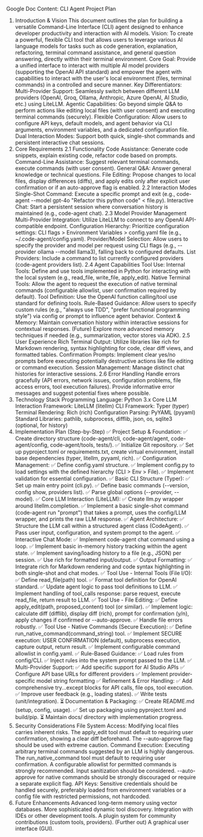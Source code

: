 Google Doc Content: CLI Agent Project Plan
1. Introduction & Vision
This document outlines the plan for building a versatile Command-Line Interface (CLI) agent designed to enhance developer productivity and interaction with AI models.
Vision: To create a powerful, flexible CLI tool that allows users to leverage various AI language models for tasks such as code generation, explanation, refactoring, terminal command assistance, and general question answering, directly within their terminal environment.
Core Goal: Provide a unified interface to interact with multiple AI model providers (supporting the OpenAI API standard) and empower the agent with capabilities to interact with the user's local environment (files, terminal commands) in a controlled and secure manner.
Key Differentiators:
Multi-Provider Support: Seamlessly switch between different LLM providers (OpenAI, Groq, Ollama, Anthropic, Azure OpenAI, AI Studio, etc.) using LiteLLM.
Agentic Capabilities: Go beyond simple Q&A to perform actions like editing local files (with user consent) and executing terminal commands (securely).
Flexible Configuration: Allow users to configure API keys, default models, and agent behavior via CLI arguments, environment variables, and a dedicated configuration file.
Dual Interaction Modes: Support both quick, single-shot commands and persistent interactive chat sessions.
2. Core Requirements
2.1 Functionality
Code Assistance: Generate code snippets, explain existing code, refactor code based on prompts.
Command-Line Assistance: Suggest relevant terminal commands, execute commands (with user consent).
General Q&A: Answer general knowledge or technical questions.
File Editing: Propose changes to local files, display differences (diffs), and apply edits only after explicit user confirmation or if an auto-approve flag is enabled.
2.2 Interaction Modes
Single-Shot Command: Execute a specific prompt and exit (e.g., code-agent --model gpt-4o "Refactor this python code" < file.py).
Interactive Chat: Start a persistent session where conversation history is maintained (e.g., code-agent chat).
2.3 Model Provider Management
Multi-Provider Integration: Utilize LiteLLM to connect to any OpenAI API-compatible endpoint.
Configuration Hierarchy: Prioritize configuration settings: CLI flags > Environment Variables > config.yaml file (e.g., ~/.code-agent/config.yaml).
Provider/Model Selection: Allow users to specify the provider and model per request using CLI flags (e.g., --provider ollama --model llama3), falling back to configured defaults.
List Providers: Include a command to list currently configured providers (code-agent providers list).
2.4 Agent Capabilities
Tool Use:
Internal Tools: Define and use tools implemented in Python for interacting with the local system (e.g., read_file, write_file, apply_edit).
Native Terminal Tools: Allow the agent to request the execution of native terminal commands (configurable allowlist, user confirmation required by default).
Tool Definition: Use the OpenAI function calling/tool use standard for defining tools.
Rule-Based Guidance: Allow users to specify custom rules (e.g., "always use TDD", "prefer functional programming style") via config or prompt to influence agent behavior.
Context & Memory:
Maintain conversation history within interactive sessions for contextual responses.
(Future) Explore more advanced memory techniques if needed (e.g., summarization, vector stores via ADK).
2.5 User Experience
Rich Terminal Output: Utilize libraries like rich for Markdown rendering, syntax highlighting for code, clear diff views, and formatted tables.
Confirmation Prompts: Implement clear yes/no prompts before executing potentially destructive actions like file editing or command execution.
Session Management: Manage distinct chat histories for interactive sessions.
2.6 Error Handling
Handle errors gracefully (API errors, network issues, configuration problems, file access errors, tool execution failures).
Provide informative error messages and suggest potential fixes where possible.
3. Technology Stack
Programming Language: Python 3.x
Core LLM Interaction Framework: LiteLLM (litellm)
CLI Framework: Typer (typer)
Terminal Rendering: Rich (rich)
Configuration Parsing: PyYAML (pyyaml)
Standard Libraries: pathlib, subprocess, difflib, json, os, sqlite3 (optional, for history)
4. Implementation Plan (Step-by-Step)
✅ Project Setup & Foundation:
✅ Create directory structure (code-agent/cli, code-agent/agent, code-agent/config, code-agent/tools, tests/).
✅ Initialize Git repository.
✅ Set up pyproject.toml or requirements.txt, create virtual environment, install base dependencies (typer, litellm, pyyaml, rich).
✅ Configuration Management:
✅ Define config.yaml structure.
✅ Implement config.py to load settings with the defined hierarchy (CLI > Env > File).
✅ Implement validation for essential configuration.
✅ Basic CLI Structure (Typer):
✅ Set up main entry point (cli.py).
✅ Define basic commands (--version, config show, providers list).
✅ Parse global options (--provider, --model).
✅ Core LLM Interaction (LiteLLM):
✅ Create llm.py wrapper around litellm.completion.
✅ Implement a basic single-shot command (code-agent run "prompt") that takes a prompt, uses the config/LLM wrapper, and prints the raw LLM response.
✅ Agent Architecture:
✅ Structure the LLM call within a structured agent class (CodeAgent).
✅ Pass user input, configuration, and system prompt to the agent.
✅ Interactive Chat Mode:
✅ Implement code-agent chat command using a loop.
✅ Implement basic in-memory history tracking within the agent state.
✅ Implement saving/loading history to a file (e.g., JSON) per session.
✅ Use rich for formatted input/output.
✅ Output Formatting:
✅ Integrate rich for Markdown rendering and code syntax highlighting in both single-shot and chat modes.
✅ Tool Use - Internal Tools (File I/O):
✅ Define read_file(path) tool.
✅ Format tool definition for OpenAI standard.
✅ Update agent logic to pass tool definitions to LLM.
✅ Implement handling of tool_calls response: parse request, execute read_file, return result to LLM.
✅ Tool Use - File Editing:
✅ Define apply_edit(path, proposed_content) tool (or similar).
✅ Implement logic: calculate diff (difflib), display diff (rich), prompt for confirmation (y/n), apply changes if confirmed or --auto-approve.
✅ Handle file errors robustly.
✅ Tool Use - Native Commands (Secure Execution):
✅ Define run_native_command(command_string) tool.
✅ Implement SECURE execution: USER CONFIRMATION (default), subprocess execution, capture output, return result.
✅ Implement configurable command allowlist in config.yaml.
✅ Rule-Based Guidance:
✅ Load rules from config/CLI.
✅ Inject rules into the system prompt passed to the LLM.
✅ Multi-Provider Support:
✅ Add specific support for AI Studio APIs
✅ Configure API base URLs for different providers
✅ Implement provider-specific model string formatting
✅ Refinement & Error Handling:
✅ Add comprehensive try...except blocks for API calls, file ops, tool execution.
✅ Improve user feedback (e.g., loading states).
✅ Write tests (unit/integration).
⏳ Documentation & Packaging:
✅ Create README.md (setup, config, usage).
✅ Set up packaging using pyproject.toml and build/pip.
⏳ Maintain docs/ directory with implementation progress.
5. Security Considerations
File System Access: Modifying local files carries inherent risks. The apply_edit tool must default to requiring user confirmation, showing a clear diff beforehand. The --auto-approve flag should be used with extreme caution.
Command Execution: Executing arbitrary terminal commands suggested by an LLM is highly dangerous. The run_native_command tool must default to requiring user confirmation. A configurable allowlist for permitted commands is strongly recommended. Input sanitization should be considered. --auto-approve for native commands should be strongly discouraged or require a separate explicit flag.
API Keys: Sensitive credentials should be handled securely, preferably loaded from environment variables or a config file with restricted permissions, not hardcoded.
6. Future Enhancements
Advanced long-term memory using vector databases.
More sophisticated dynamic tool discovery.
Integration with IDEs or other development tools.
A plugin system for community contributions (custom tools, providers).
(Further out) A graphical user interface (GUI).
